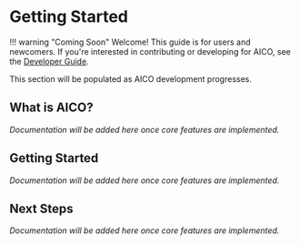 # Getting Started

!!! warning "Coming Soon"
    Welcome! This guide is for users and newcomers. If you're interested in contributing or developing for AICO, see the [Developer Guide](../developer-guide/getting_started.md).

This section will be populated as AICO development progresses.

## What is AICO?

*Documentation will be added here once core features are implemented.*

## Getting Started

*Documentation will be added here once core features are implemented.*

## Next Steps

*Documentation will be added here once core features are implemented.*
